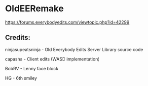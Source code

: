 # OldEERemake

https://forums.everybodyedits.com/viewtopic.php?id=42299

## Credits:
ninjasupeatsninja - Old Everybody Edits Server Library source code

capasha - Client edits (WASD implementation)

BobRV - Lenny face block

HG - 6th smiley
